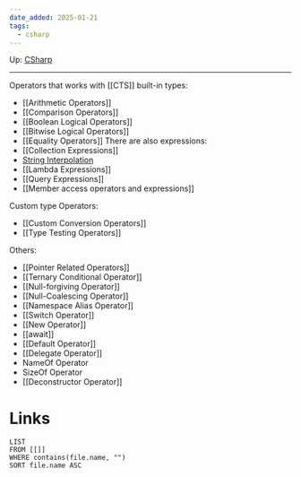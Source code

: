 ```yaml
---
date_added: 2025-01-21
tags:
  - csharp
---
```

Up: [CSharp](CSharp.md)
___
 Operators that works with [[CTS]] built-in types:
- [[Arithmetic Operators]]
- [[Comparison Operators]]
- [[Boolean Logical Operators]]
- [[Bitwise Logical Operators]]
- [[Equality Operators]]
There are also expressions:
- [[Collection Expressions]]
- [String Interpolation](String%20Interpolation.md)
- [[Lambda Expressions]]
- [[Query Expressions]]
- [[Member access operators and expressions]]

Custom type Operators:
 - [[Custom Conversion Operators]]
 - [[Type Testing Operators]]

Others:
 - [[Pointer Related Operators]]
 - [[Ternary Conditional Operator]]
 - [[Null-forgiving Operator]]
 - [[Null-Coalescing Operator]]
 - [[Namespace Alias Operator]]
 - [[Switch Operator]]
 - [[New Operator]]
 - [[await]]
 - [[Default Operator]] 
 - [[Delegate Operator]]
 - NameOf Operator
 - SizeOf Operator
 - [[Deconstructor Operator]]
# Links
```dataview
LIST
FROM [[]]
WHERE contains(file.name, "")
SORT file.name ASC
```
